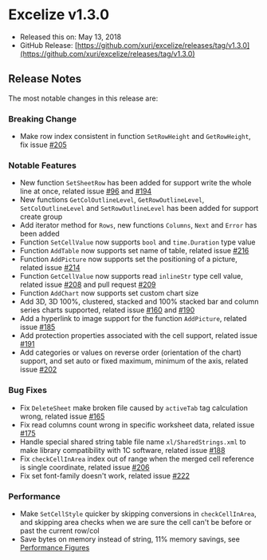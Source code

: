 # Excelize v1.3.0

* Released this on: May 13, 2018
* GitHub Release: [https://github.com/xuri/excelize/releases/tag/v1.3.0](https://github.com/xuri/excelize/releases/tag/v1.3.0)

## Release Notes

The most notable changes in this release are:

### Breaking Change

* Make row index consistent in function `SetRowHeight` and `GetRowHeight`, fix issue [#205](https://github.com/xuri/excelize/issues/205)

### Notable Features

* New function `SetSheetRow` has been added for support write the whole line at once, related issue [#96](https://github.com/xuri/excelize/issues/96) and [#194](https://github.com/xuri/excelize/issues/194)
* New functions `GetColOutlineLevel`, `GetRowOutlineLevel`, `SetColOutlineLevel` and `SetRowOutlineLevel` has been added for support create group
* Add iterator method for `Rows`, new functions `Columns`, `Next` and `Error` has been added
* Function `SetCellValue` now supports `bool` and `time.Duration` type value
* Function `AddTable` now supports set name of table, related issue [#216](https://github.com/xuri/excelize/issues/216)
* Function `AddPicture` now supports set the positioning of a picture, related issue [#214](https://github.com/xuri/excelize/issues/214)
* Function `GetCellValue` now supports read `inlineStr` type cell value, related issue [#208](https://github.com/xuri/excelize/issues/208) and pull request [#209](https://github.com/xuri/excelize/issues/209)
* Function `AddChart` now supports set custom chart size
* Add 3D, 3D 100%, clustered, stacked and 100% stacked bar and column series charts supported, related issue [#160](https://github.com/xuri/excelize/issues/160) and [#190](https://github.com/xuri/excelize/issues/190)
* Add a hyperlink to image support for the function `AddPicture`, related issue [#185](https://github.com/xuri/excelize/issues/185)
* Add protection properties associated with the cell support, related issue [#191](https://github.com/xuri/excelize/issues/191)
* Add categories or values on reverse order (orientation of the chart) support, and set auto or fixed maximum, minimum of the axis, related issue [#202](https://github.com/xuri/excelize/issues/202)

### Bug Fixes

* Fix `DeleteSheet` make broken file caused by `activeTab` tag calculation wrong, related issue [#165](https://github.com/xuri/excelize/issues/165)
* Fix read columns count wrong in specific worksheet data, related issue [#175](https://github.com/xuri/excelize/issues/175)
* Handle special shared string table file name `xl/SharedStrings.xml` to make library compatibility with 1C software, related issue [#188](https://github.com/xuri/excelize/issues/188)
* Fix `checkCellInArea` index out of range when the merged cell reference is single coordinate, related issue [#206](https://github.com/xuri/excelize/issues/206)
* Fix set font-family doesn't work, related issue [#222](https://github.com/xuri/excelize/issues/222)

### Performance

* Make `SetCellStyle` quicker by skipping conversions in `checkCellInArea`, and skipping area checks when we are sure the cell can't be before or past the current row/col
* Save bytes on memory instead of string, 11% memory savings, see [Performance Figures](https://github.com/xuri/excelize/wiki#performance-figures)
